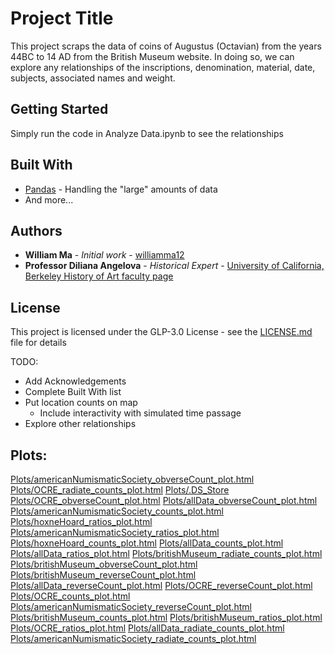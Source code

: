 
# Project Title

This project scraps the data of coins of Augustus (Octavian) from the years 44BC to 14 AD from the British Museum website. In doing so, we can explore any relationships of the inscriptions, denomination, material, date, subjects, associated names and weight.

## Getting Started

Simply run the code in Analyze Data.ipynb to see the relationships

## Built With

* [Pandas](https://pandas.pydata.org) - Handling the "large" amounts of data
* And more...

## Authors

* **William Ma** - *Initial work* - [williamma12](https://github.com/williamma12)
* **Professor Diliana Angelova** - *Historical Expert* - [University of California, Berkeley History of Art faculty page](http://arthistory.berkeley.edu/person/1637809-diliana-angelova)

## License

This project is licensed under the GLP-3.0 License - see the [LICENSE.md](LICENSE.md) file for details

TODO:

 * Add Acknowledgements
 * Complete Built With list
 * Put location counts on map
     * Include interactivity with simulated time passage
 * Explore other relationships

## Plots:

[Plots/americanNumismaticSociety_obverseCount_plot.html](americanNumismaticSociety_obverseCount_plot.html)
[Plots/OCRE_radiate_counts_plot.html](OCRE_radiate_counts_plot.html)
[Plots/.DS_Store](.DS_Store)
[Plots/OCRE_obverseCount_plot.html](OCRE_obverseCount_plot.html)
[Plots/allData_obverseCount_plot.html](allData_obverseCount_plot.html)
[Plots/americanNumismaticSociety_counts_plot.html](americanNumismaticSociety_counts_plot.html)
[Plots/hoxneHoard_ratios_plot.html](hoxneHoard_ratios_plot.html)
[Plots/americanNumismaticSociety_ratios_plot.html](americanNumismaticSociety_ratios_plot.html)
[Plots/hoxneHoard_counts_plot.html](hoxneHoard_counts_plot.html)
[Plots/allData_counts_plot.html](allData_counts_plot.html)
[Plots/allData_ratios_plot.html](allData_ratios_plot.html)
[Plots/britishMuseum_radiate_counts_plot.html](britishMuseum_radiate_counts_plot.html)
[Plots/britishMuseum_obverseCount_plot.html](britishMuseum_obverseCount_plot.html)
[Plots/britishMuseum_reverseCount_plot.html](britishMuseum_reverseCount_plot.html)
[Plots/allData_reverseCount_plot.html](allData_reverseCount_plot.html)
[Plots/OCRE_reverseCount_plot.html](OCRE_reverseCount_plot.html)
[Plots/OCRE_counts_plot.html](OCRE_counts_plot.html)
[Plots/americanNumismaticSociety_reverseCount_plot.html](americanNumismaticSociety_reverseCount_plot.html)
[Plots/britishMuseum_counts_plot.html](britishMuseum_counts_plot.html)
[Plots/britishMuseum_ratios_plot.html](britishMuseum_ratios_plot.html)
[Plots/OCRE_ratios_plot.html](OCRE_ratios_plot.html)
[Plots/allData_radiate_counts_plot.html](allData_radiate_counts_plot.html)
[Plots/americanNumismaticSociety_radiate_counts_plot.html](americanNumismaticSociety_radiate_counts_plot.html)
